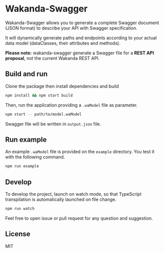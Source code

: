 # Wakanda-Swagger

Wakanda-Swagger allows you to generate a complete Swagger document (JSON
format) to describe your API with Swagger specification.

It will dynamically generate paths and endpoints according to your actual
data model (dataClasses, their attributes and methods).

**Please note:** wakanda-swagger generate a Swagger file for a **REST API
proposal**, not the current Wakanda REST API.

## Build and run

Clone the package then install dependencies and build

```bash
npm install && npm start build
```

Then, run the application providing a `.waModel` file as parameter.

```bash
npm start -- path/to/model.waModel
```

Swagger file will be written in `output.json` file.

## Run example

An example `.waModel` file is provided on the `example` directory. You
test it with the following command.

```bash
npm run example
```

## Develop

To develop the project, launch on watch mode, so that TypeScript transpilation
is automatically launched on file change.

```bash
npm run watch
```

Feel free to open issue or pull request for any question and suggestion.

## License

MIT
